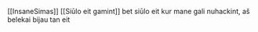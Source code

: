 [[InsaneSimas]] [[Siūlo eit gamint]] bet siūlo eit kur mane gali nuhackint, aš belekai bijau tan eit